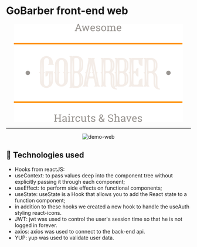 # GoBarber front-end web

<div align="center">
  <img src="./github/logo.svg" alt="GoBarber">
</div>

---
<div align="center" >
  <img src="./github/readmegobarberweb.gif" alt="demo-web" height="425">
</div>

## :rocket: Technologies used

- Hooks from reactJS:
- useContext: to pass values deep into the component tree without explicitly passing it through each component;
- useEffect: to perform side effects on functional components;
- useState: useState is a Hook that allows you to add the React state to a function component;
- in addition to these hooks we created a new hook to handle the useAuth styling react-icons.
- JWT: jwt was used to control the user's session time so that he is not logged in forever.
- axios: axios was used to connect to the back-end api.
- YUP: yup was used to validate user data.

